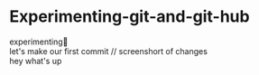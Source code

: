 # Experimenting-git-and-git-hub
experimenting🧪
<br>
let's make our first commit // screenshort of changes
<br>
hey what's up
